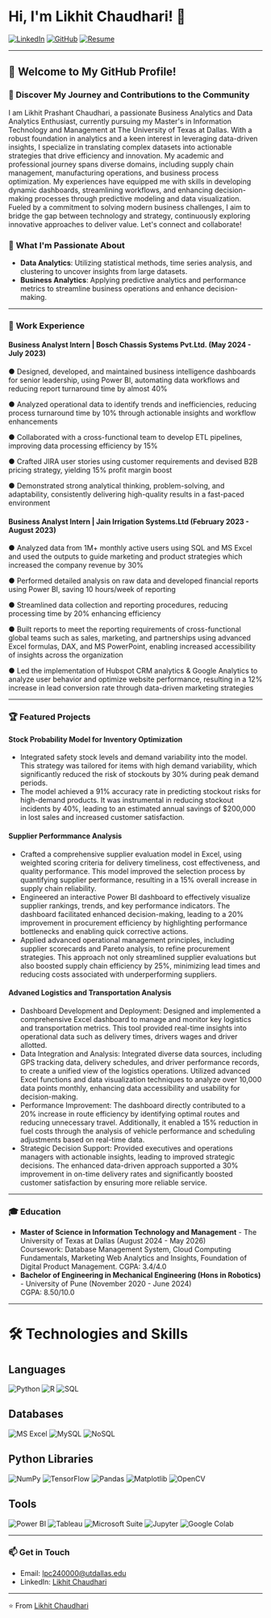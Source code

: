 # Hi, I'm Likhit Chaudhari! 👋

[![LinkedIn](https://img.shields.io/badge/-LinkedIn-blue?style=flat-square&logo=Linkedin&logoColor=white&link=https://www.linkedin.com/in/likhitchaudhari)](https://www.linkedin.com/in/likhitchaudhari) 
[![GitHub](https://img.shields.io/badge/-GitHub-333?style=flat-square&logo=GitHub&logoColor=white&link=https://github.com/WatchEcho)](https://github.com/WatchEcho) 
[![Resume](https://img.shields.io/badge/-Resume-red?style=flat-square&logo=adobeacrobatreader&logoColor=white)](https://github.com/WatchEcho/Likhit-Chaudhari/raw/main/LikhitBA.pdf)


---

## 🌟 Welcome to My GitHub Profile!

### 📝 Discover My Journey and Contributions to the Community

I am Likhit Prashant Chaudhari, a passionate Business Analytics and Data Analytics Enthusiast, currently pursuing my Master's in Information Technology and Management at The University of Texas at Dallas. With a robust foundation in analytics and a keen interest in leveraging data-driven insights, I specialize in translating complex datasets into actionable strategies that drive efficiency and innovation. My academic and professional journey spans diverse domains, including supply chain management, manufacturing operations, and business process optimization. My experiences have equipped me with skills in developing dynamic dashboards, streamlining workflows, and enhancing decision-making processes through predictive modeling and data visualization. Fueled by a commitment to solving modern business challenges, I aim to bridge the gap between technology and strategy, continuously exploring innovative approaches to deliver value. Let's connect and collaborate!




### 🚀 **What I'm Passionate About**
- **Data Analytics**: Utilizing statistical methods, time series analysis, and clustering to uncover insights from large datasets.
- **Business Analytics**: Applying predictive analytics and performance metrics to streamline business operations and enhance decision-making.
  

---

### 💼 **Work Experience**

#### **Business Analyst Intern | Bosch Chassis Systems Pvt.Ltd. (May 2024 - July 2023)**
●	Designed, developed, and maintained business intelligence dashboards for senior leadership, using Power BI, automating data workflows and reducing report turnaround time by almost 40%

●	Analyzed operational data to identify trends and inefficiencies, reducing process turnaround time by 10% through actionable insights and workflow enhancements

●	Collaborated with a cross-functional team to develop ETL pipelines, improving data processing efficiency by 15%

●	Crafted JIRA user stories using customer requirements and devised B2B pricing strategy, yielding 15% profit margin boost

●	Demonstrated strong analytical thinking, problem-solving, and adaptability, consistently delivering high-quality results in a fast-paced environment


#### **Business Analyst Intern | Jain Irrigation Systems.Ltd (February 2023 - August 2023)**
●	Analyzed data from 1M+ monthly active users using SQL and MS Excel and used the outputs to guide marketing and product strategies which increased the company revenue by 30%

●	Performed detailed analysis on raw data and developed financial reports using Power BI, saving 10 hours/week of reporting

●	Streamlined data collection and reporting procedures, reducing processing time by 20% enhancing efficiency

●	Built reports to meet the reporting requirements of cross-functional global teams such as sales, marketing, and partnerships using advanced Excel formulas, DAX, and MS PowerPoint, enabling increased accessibility of insights across the organization

●	Led the implementation of Hubspot CRM analytics & Google Analytics to analyze user behavior and optimize website performance, resulting in a 12% increase in lead conversion rate through data-driven marketing strategies


---

### 🏆 **Featured Projects**

#### Stock Probability Model for Inventory Optimization
- Integrated safety stock levels and demand variability into the model. This strategy was tailored for items with high demand variability, which significantly reduced the risk of stockouts by 30% during peak demand periods.
- The model achieved a 91% accuracy rate in predicting stockout risks for high-demand products. It was instrumental in reducing stockout incidents by 40%, leading to an estimated annual savings of $200,000 in lost sales and increased customer satisfaction.

#### Supplier Performmance Analysis
- Crafted a comprehensive supplier evaluation model in Excel, using weighted scoring criteria for delivery timeliness, cost effectiveness, and quality performance. This model improved the selection process by quantifying supplier performance, resulting in a 15% overall increase in supply chain reliability.
- Engineered an interactive Power BI dashboard to effectively visualize supplier rankings, trends, and key performance indicators. The dashboard facilitated enhanced decision-making, leading to a 20% improvement in procurement efficiency by highlighting performance bottlenecks and enabling quick corrective actions.
- Applied advanced operational management principles, including supplier scorecards and Pareto analysis, to refine procurement strategies. This approach not only streamlined supplier evaluations but also boosted supply chain efficiency by 25%, minimizing lead times and reducing costs associated with underperforming suppliers.

#### Advaned Logistics and Transportation Analysis 
- Dashboard Development and Deployment: Designed and implemented a comprehensive Excel dashboard to manage and monitor key logistics and transportation metrics. This tool provided real-time insights into operational data such as delivery times, drivers wages and driver allotted.
- Data Integration and Analysis: Integrated diverse data sources, including GPS tracking data, delivery schedules, and driver performance records, to create a unified view of the logistics operations. Utilized advanced Excel functions and data visualization techniques to analyze over 10,000 data points monthly, enhancing data accessibility and usability for decision-making.
- Performance Improvement: The dashboard directly contributed to a 20% increase in route efficiency by identifying optimal routes and reducing unnecessary travel. Additionally, it enabled a 15% reduction in fuel costs through the analysis of vehicle performance and scheduling adjustments based on real-time data.
- Strategic Decision Support: Provided executives and operations managers with actionable insights, leading to improved strategic decisions. The enhanced data-driven approach supported a 30% improvement in on-time delivery rates and significantly boosted customer satisfaction by ensuring more reliable service.


---


### 🎓 **Education**

- **Master of Science in Information Technology and Management** - The University of Texas at Dallas (August 2024 - May 2026)  
  Coursework: Database Management System, Cloud Computing Fundamentals, Marketing Web Analytics and Insights, Foundation of Digital Product Management. 
  CGPA: 3.4/4.0
- **Bachelor of Engineering in Mechanical Engineering (Hons in Robotics)** - University of Pune (November 2020 - June 2024)  
  CGPA: 8.50/10.0

---

# 🛠️ Technologies and Skills

## Languages
![Python](https://img.shields.io/badge/Python-3776AB?style=for-the-badge&logo=python&logoColor=white) ![R](https://img.shields.io/badge/R-276DC3?style=for-the-badge&logo=r&logoColor=white) ![SQL](https://img.shields.io/badge/SQL-4479A1?style=for-the-badge&logo=postgresql&logoColor=white)

## Databases
![MS Excel](https://img.shields.io/badge/Microsoft_Excel-217346?style=for-the-badge&logo=microsoftexcel&logoColor=white) ![MySQL](https://img.shields.io/badge/MySQL-4479A1?style=for-the-badge&logo=mysql&logoColor=white) ![NoSQL](https://img.shields.io/badge/NoSQL-005571?style=for-the-badge&logo=nosql&logoColor=white)

## Python Libraries
![NumPy](https://img.shields.io/badge/NumPy-013243?style=for-the-badge&logo=numpy&logoColor=white) ![TensorFlow](https://img.shields.io/badge/TensorFlow-FF6F00?style=for-the-badge&logo=tensorflow&logoColor=white) ![Pandas](https://img.shields.io/badge/Pandas-150458?style=for-the-badge&logo=pandas&logoColor=white) ![Matplotlib](https://img.shields.io/badge/Matplotlib-000000?style=for-the-badge&logo=matplotlib&logoColor=white) ![OpenCV](https://img.shields.io/badge/OpenCV-5C3EE8?style=for-the-badge&logo=opencv&logoColor=white)

## Tools
![Power BI](https://img.shields.io/badge/PowerBI-F2C811?style=for-the-badge&logo=powerbi&logoColor=black) ![Tableau](https://img.shields.io/badge/Tableau-E97627?style=for-the-badge&logo=tableau&logoColor=white) ![Microsoft Suite](https://img.shields.io/badge/Microsoft%20Suite-0078D4?style=for-the-badge&logo=microsoft&logoColor=white) ![Jupyter](https://img.shields.io/badge/Jupyter-F37626?style=for-the-badge&logo=jupyter&logoColor=white) ![Google Colab](https://img.shields.io/badge/Colab-F9AB00?style=for-the-badge&logo=googlecolab&logoColor=white)



---

### 📫 **Get in Touch**

- Email: [lpc240000@utdallas.edu](mailto:lpc240000@utdallas.edu)
- LinkedIn: [Likhit Chaudhari](https://www.linkedin.com/in/likhitchaudhari)

---

⭐️ From [Likhit Chaudhari](https://github.com/WatchEcho)
